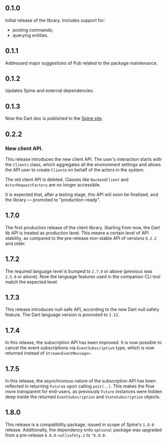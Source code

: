 ## 0.1.0
 Initial release of the library.
 Includes support for:
  - posting commands;
  - querying entities.

## 0.1.1
 Addressed major suggestions of Pub related to the package maintenance.
 
## 0.1.2
 Updates Spine and external dependencies.
 
## 0.1.3
 Now the Dart doc is published to the [Spine site](https://spine.io/dart/reference/client). 

## 0.2.2

 ### New client API.

 This release introduces the new client API. The user's interaction starts with the `Clients` class,
 which aggregates all the environment settings and allows the API user to create `Client`s on behalf
 of the actors in the system.

 The old client API is deleted. Classes like `BackendClient` and `ActorRequestFactory` are no longer
 accessible.

 It is expected that, after a testing stage, this API will soon be finalized, and the library —
 promoted to "production-ready".

## 1.7.0

 The first production release of the client library.
 Starting from now, the Dart lib API is treated as production level. This means a certain level of
 API stability, as compared to the pre-release non-stable API of versions `0.2.2` and older.

## 1.7.2

 The required language level is bumped to `2.7.0` or above (previous was `2.5.0` or above). Now
 the language features used in the companion CLI tool match the expected level.

## 1.7.3
 This release introduces null-safe API, according to the new Dart null safety feature.
 The Dart language version is promoted to `2.13`.

## 1.7.4

 In this release, the subscription API has been improved. It is now possible to cancel the event 
 subscriptions via `EventSubscription` type, which is now returned 
 instead of `Stream<EventMessage>`.

## 1.7.5
 In this release, the asynchronous nature of the subscription API has been reflected in returning
 `Future`s upon calling `post(..)`. This makes the flow more transparent for end-users, 
 as previously `Future` instances were hidden deep inside the returned `EventSubscription` and
 `StateSubscription` objects.

## 1.8.0
 This release is a compatibility package, issued in scope of Spine's `1.8.0` release. 
 Additionally, the dependency onto `optional` package was upgraded from 
 a pre-release `6.0.0-nullsafety.2` to `^6.0.0`.
